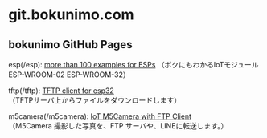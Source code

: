 # git.bokunimo.com

## bokunimo GitHub Pages

esp(/esp): [more than 100 examples for ESPs](https://git.bokunimo.com/esp/)
（ボクにもわかるIoTモジュールESP-WROOM-02 ESP-WROOM-32）

tftp(/tftp): [TFTP client for esp32](https://git.bokunimo.com/tftp/)  
（TFTPサーバ上からファイルをダウンロードします）  

m5camera(/m5camera): [IoT M5Camera with FTP Client](http://git.bokunimo.com/m5camera/)  
（M5Camera 撮影した写真を、FTP サーバや、LINEに転送します。）
